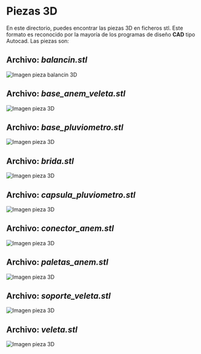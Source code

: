 # Piezas 3D

En este directorio, puedes encontrar las piezas 3D en ficheros stl. Este formato es reconocido por la mayoría de 
los programas de diseño **CAD** tipo Autocad.
Las piezas son:

## **Archivo:** *balancin.stl*
![Imagen pieza balancin 3D](imagenes/balancin.png)

## **Archivo:** *base_anem_veleta.stl*
![Imagen pieza 3D](imagenes/base_anem_veleta.png)

## **Archivo:** *base_pluviometro.stl*
![Imagen pieza 3D](imagenes/base_pluviometro.png)

## **Archivo:** *brida.stl*
![Imagen pieza 3D](imagenes/brida.png)

## **Archivo:** *capsula_pluviometro.stl*
![Imagen pieza 3D](imagenes/capsula_pluviometro.png)

## **Archivo:** *conector_anem.stl*
![Imagen pieza 3D](imagenes/conector_anem.png)

## **Archivo:** *paletas_anem.stl*
![Imagen pieza 3D](imagenes/paletas_anem.png)

## **Archivo:** *soporte_veleta.stl*
![Imagen pieza 3D](imagenes/soporte_veleta.png)

## **Archivo:** *veleta.stl*
![Imagen pieza 3D](imagenes/veleta.png)


